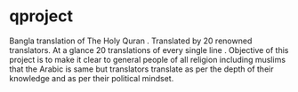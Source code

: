 # qproject
Bangla translation of The Holy Quran . Translated by 20 renowned translators. At a glance 20 translations of every single line .
Objective of this project is to make it clear to general people of all religion including muslims that the Arabic is same but translators translate as per the depth of their knowledge and as per their political mindset.
